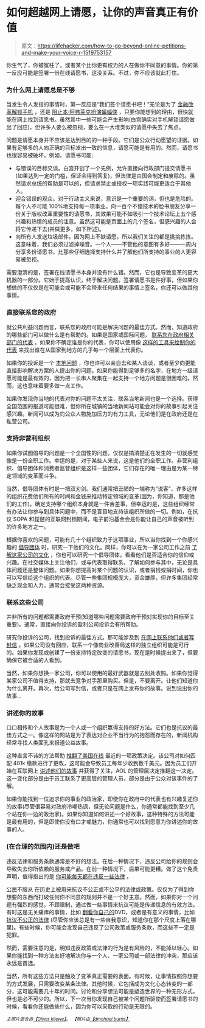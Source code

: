 # 如何超越网上请愿，让你的声音真正有价值

> 原文：<https://lifehacker.com/how-to-go-beyond-online-petitions-and-make-your-voice-r-1519753157>

你生气了，你被冤枉了，或者某个比你更有权力的人在做你不同意的事情。你的第一反应可能是签署一份在线请愿书，这没关系。不过，你不应该就此打住。



### 为什么网上请愿总是不够

当发生令人发指的事情时，第一反应是“我们签个请愿书吧！”无论是为了 [金融改革](http://www.change.org/petitions/mandate-the-credit-bureaus-to-include-debit-card-holders-information-on-credit-reports)[解锁手机](https://petitions.whitehouse.gov/petition/make-unlocking-cell-phones-legal/1g9KhZG7) ，还是 [阻止本·阿弗莱克扮演蝙蝠侠](http://www.buzzfeed.com/adriancarrasquillo/someone-made-a-white-house-petition-asking-the-administratio) ，只要你能想到的理由，很快就能在网上找到请愿书。虽然其中一些可能会产生影响(白宫确实对手机解锁请愿做出了回应)，但许多人要么被忽视，要么在一大堆类似的请愿中失去了焦点。

问题是请愿本身并不应该是达到目的的一种手段。它们是公众行动愿望的证据。如果有足够多的人向正确的目标发出一致的信息，请愿可能是有用的。然而，请愿书也很容易被破坏。例如，请愿书可能:

*   与错误的目标交谈。白宫开创了一个先例，允许直接向行政部门提交请愿书(如果达到一定的门槛，保证会得到答复)，但法律是由国会制定和废除的。虽然请求总统的帮助是可以的，但请求禁止或授权一项实践可能更适合于其他人。
*   迎合错误的观众。对于行动主义来说，意识是一个重要的词，但也是危险的。每个人不可能 100%地支持每一项事业。向一百个不懂技术的脸书朋友分享一份关于版权改革重要性的请愿书，其效果可能不如吸引一个技术论坛上五个感兴趣和热情的成员的注意。虽然这可能是页面上的几个签名，但感兴趣的人会将它传递下去(并做更多，如下所述)。
*   向所有人发送垃圾邮件。因为网上不缺请愿，所以我们关注的都是挑挑拣拣。这意味着，我们必须过滤掉噪音。一个人——不管他的意图有多好——一周内分享多份请愿书，比那些仔细选择支持什么并了解他们所支持的事业的人更容易被忽视。

需要澄清的是，签署在线请愿书本身并没有什么错。然而，它也是导致变革的更大机器的一部分。它始于提高认识，终于解决问题。签署请愿书是件好事，但如果你想做的不仅仅是在可能会或可能不会带来任何结果的事情上签名，你还可以做其他事情。

### 直接联系您的政府

就公共利益问题而言，联系您的政府可能是解决问题的最佳方式。然而，知道政府的哪些部门可以做什么是有帮助的。如果是国家或国际问题， [联系您在政府相关部门的代表](https://lifehacker.com/how-to-contact-and-properly-communicate-with-your-gover-5871810) 。如果你不确定谁是你的代表，你可以使用像 [这样的工具来绘制你的代表](http://lifehacker.com/map-your-representatives-finds-your-government-official-1474807230) 来找出谁在从国家到地方的几乎每一个层面上代表你。

如果你的投诉是一个 [本地问题](https://lifehacker.com/how-can-i-get-my-local-government-to-pay-attention-to-m-5981392) ，你也许可以亲自去和某人谈谈，或者至少向更能直接影响解决方案的人提出你的问题。如果你能得到足够多的名字，在地方一级请愿可能是最有效的，因为把一长串人聚集在一起支持一个地方问题是很困难的。然而，这也意味着要多做一点工作。

如果你发现你当地的代表对你的问题不太关注，联系当地新闻也是一个选择。获得全国范围的报道可能很难，但你所在城镇的当地新闻站可能会对你的故事引起关注感兴趣。新闻可以成为向公众人物施加压力的有力工具，无论他们是在政府还是在私营公司。

### 支持非营利组织

如果你试图倡导的问题是一个全国性的问题，仅仅是搞清楚正在发生的一切就感觉像是一份全职工作。幸运的是，对于某些人来说，这是他们的全职工作。非营利组织、倡导团体和消费者监督组织是这样一些团体，它们存在的唯一理由是为某一特定领域的变革而斗争。

当然，倡导团体有时是一把双刃剑。我们通常把丑陋的一端称为“说客”，许多这样的组织花费他们所有的时间和金钱来推动特定领域的变革(因为，你知道，那是他们的工作)。确定支持哪个组织本身就是一件苦差事，但幸运的是，这些组织经常有办法让你参与到具体问题中，而不是盲目地支持该组织所做的一切。例如，在抗议 SOPA 和琵琶的互联网封锁期间，电子前沿基金会是你能让自己的声音被听到的许多地方之一。

根据你喜欢的问题，可能有几十个组织致力于这项事业，所以当你找到一个你感兴趣的 [倡导团体](http://en.wikipedia.org/wiki/Advocacy_group) 时，研究一下他们的文化。同样，你可以在为一家公司工作之前 [了解这家公司的文化](https://lifehacker.com/how-to-find-out-if-a-company-is-a-cultural-fit-for-you-510587663) ，你也可以研究一个倡导团体，看看他们是否适合你的信仰或兴趣。在社交媒体上关注他们，或与代表取得联系，了解如何参与其中，无论是具体问题还是整体问题。如果你想提高对某个问题的认识，或者捐钱或捐时间，你也可以写信给这个组织的代表。尽管一些集团规模庞大，资金雄厚，但许多集团经常缺乏现金和人力，通常会接受这两种资源。

### 联系这些公司

并非所有的问题都需要政府干预(知道哪些问题需要政府干预对实现你的目标至关重要)。通常，直接向你投诉的盈利公司投诉会有所帮助。

研究你投诉的公司，找到投诉的最佳方式。那可能涉及到 [在网上联系他们或者写封信](https://lifehacker.com/how-should-i-file-an-effective-complaint-against-a-larg-5826508) 。如果公司没有回应，联系一个像商业改善局这样的独立组织可能是可行的。如果你发现或创建了一份支持特定改变的请愿书，现在是时候提出来了，但要确保它被合适的人看到。

当然，如果你想换一家公司，你可以使用的最好武器就是去别处收购。如果你觉得某家公司不值得支持，那就去竞争对手那里购买。但是，不要离开。让他们知道你为什么离开。再次，给公司写封信，或者只是在网上发布你的故事。说到说出你的故事...

### 讲述你的故事

口口相传和个人故事是为一个人或一个组织赢得支持的好方法。它们也是抗议的最佳方式之一。像这样的网站是为了表达对企业不当行为的抱怨而存在的，新闻机构经常寻找人类面孔来报道公益故事。

这种直言不讳的方法帮助 [推翻了美国在线](http://www.washingtonpost.com/business/aol-chief-reverses-changes-to-401k-policy-after-a-week-of-bad-publicity/2014/02/08/0aec4056-911f-11e3-b227-12a45d109e03_story.html) 最近的一项政策决定。该公司对如何匹配 401k 缴款进行了更改，这可能会导致员工每年少收到数千美元。因为员工们开始在互联网上 [讲述他们的故事](http://www.slate.com/articles/double_x/doublex/2014/02/tim_armstrong_blames_distressed_babies_for_aol_benefit_cuts_he_s_talking.html) 并获得了关注，AOL 的管理层决定推翻这一决定。这一变化部分是由于员工联系了更高层的管理人员，部分是由于公众对该事件的了解。

如果你能找到一位追求你的事业的政治家，即使你在政府中的代表也有兴趣复述你的故事(尽管很容易对政府冷嘲热讽，但无论问题是什么，你通常都能找到至少几个站在你一边的政治家)。如果你知道如何讲述一个好故事，这种特殊的方法可能是最有用的，但是即使你没有口才或魅力，你通常也可以找到愿意为你讲述你的故事的人。

### (在合理的范围内)还是做吧

违反法律和服务条款通常是不好的想法。在后一种情况下，违反公司给你的规则会导致失去你所依赖的服务或产品。在前一种情况下，后果可能更糟。做了这个免责声明，值得指出的是 [你可能每天都在违反一些法律](https://lifehacker.com/how-youre-breaking-the-law-every-day-and-what-you-can-5888488) 。

公民不服从 在历史上被用来抗议不公正或不公平的法律或政策。仅仅为了得到你想要的东西而打破任何你不同意的规则并不是一个好主意。然而，如果你对一个问题有强烈的感觉，不顾限制，通过做一些事情来抗议可能是传递信息的有效方法。有时这是无关痛痒的事情，比如 [翻看你自己的](https://lifehacker.com/is-it-legal-to-rip-a-dvd-that-i-own-5978326)DVD，或者是有意义的事情，比如 [抗议不公正的法律](http://en.wikipedia.org/wiki/Rosa_Parks#Her_refusal_to_move) (尽管你应该总是有一些自我意识，知道你在那个尺度上落在哪里)。有些时候，你可能会发现自己违反了公司政策或服务条款，而这些不一定是犯罪。

然而，需要注意的是，明知违反政策或法律的行为是有风险的，不能掉以轻心。如果你能找到一种方法友好地解决你与一个人、一家公司或一部法律的冲突，那应该永远是首选。

当然，所有这些方法只是触及了变革真正需要的表面。有时候，让事情按照你想要的方式发展，只需要改变某条法律。其他时候，它包括成为文化心态转变的一部分，这可能需要几十年的时间。讨论和分享想法可能是塑造世界的一种无形方式，但也是必不可少的。所以，下一次当你发现自己被某个问题所驱使而签署请愿书的时候，看看你还能做些什么，因为你可以采取的行动是无限的。

<small>*主照片混合自*</small>[<small>*【Oliver kliewe】*</small>](http://www.flickr.com/photos/53855395@N04/6179412601/)<small>*。*</small>
<small>*【照片由*</small>[<small>*【dmchael burns】*</small>](http://www.flickr.com/photos/11219770@N00/5055617885/in/photolist-8GKn4B-b2ytU2-7AXdVq-cDt557-959fCU-dLCXfX-adXTji-cDt4KW-bNmbkZ-h2RnjC-h2RobY-b24AZV-b2NpKD-9rzD4T-8CrYhp-b2Lhs2-9Wvb5n-ejfVH1-9LgBfd-7AXdRf-8gwwbK-8GNvU7-7VjEHF-aCvThm-8C3E2C-iCLZin-dCzj3Y-eXLnQE-hWFadc-bBaGrH-dNmJ1C-bdTpuT-7Dqzcf-bsczBk-dLqNbY-aHLcX2-8JU5xq-8C3KkN-aHLcJB-8b2h3X-8zzhB3)